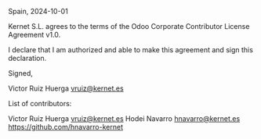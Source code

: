 Spain, 2024-10-01

Kernet S.L. agrees to the terms of the Odoo Corporate Contributor License
Agreement v1.0.

I declare that I am authorized and able to make this agreement and sign this
declaration.

Signed,

Victor Ruiz Huerga vruiz@kernet.es

List of contributors:

Victor Ruiz Huerga vruiz@kernet.es
Hodei Navarro hnavarro@kernet.es https://github.com/hnavarro-kernet
